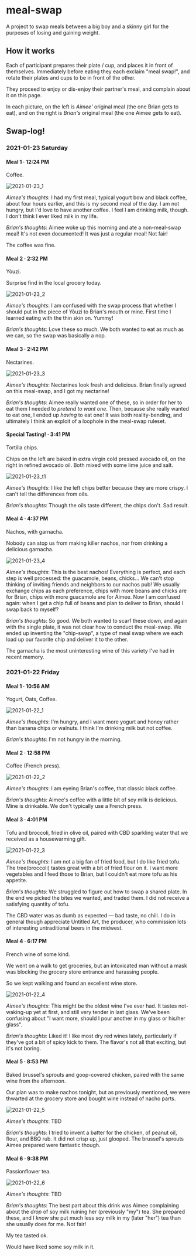 # meal-swap

A project to swap meals between a big boy and a skinny girl
for the purposes of losing and gaining weight.

## How it works

Each of participant prepares their plate / cup,
and places it in front of themselves.
Immediately before eating
they each exclaim "meal swap!",
and rotate their plates and cups to be in front
of the other.

They proceed to enjoy or dis-enjoy their partner's meal,
and complain about it on this page.

In each picture,
on the left is _Aimee'_ original meal
(the one Brian gets to eat),
and on the right is _Brian's_ original meal
(the one Aimee gets to eat).

## Swap-log!

<!-- template

#### Meal X · XX:XX PM

![2021-01-XX_1](images/2021-01-XX_X.jpg)

_Aimee's thoughts_:
TBD

_Brian's thoughts_:
TBD

-->

### 2021-01-23 Saturday


#### Meal 1 · 12:24 PM

Coffee.

![2021-01-23_1](images/2021-01-23_1.jpg)

_Aimee's thoughts_:
I had my first meal, typical yogurt bow and black coffee,
about four hours earlier, and this is my second meal of the day.
I am not hungry, but I'd love to have another coffee.
I feel I am drinking milk, though.
I don't think I ever liked milk in my life.

_Brian's thoughts_:
Aimee woke up this morning and ate a non-meal-swap meal!
It's not even documented!
It was just a regular meal!
Not fair!

The coffee was fine.


#### Meal 2 · 2:32 PM

Yòuzi.

Surprise find in the local grocery today.

![2021-01-23_2](images/2021-01-23_2.jpg)

_Aimee's thoughts_:
I am confused with the swap process that whether 
I should put in the piece of Yòuzi to Brian's mouth or mine. 
First time I learned eating with the thin skin on. Yummy!

_Brian's thoughts_:
Love these so much.
We both wanted to eat as much as we can,
so the swap was basically a nop.


#### Meal 3 · 2:42 PM

Nectarines.


![2021-01-23_3](images/2021-01-23_3.jpg)

_Aimee's thoughts_:
Nectarines look fresh and delicious.
Brian finally agreed on this meal-swap, and I got my nectarine! 

_Brian's thoughts_:
Aimee really wanted one of these,
so in order for her to eat them I needed to _pretend to want one_.
Then,
because she really wanted to eat one,
I ended up _having_ to eat one!
It was both reality-bending,
and ultimately I think an exploit of a loophole in the meal-swap ruleset.


#### Special Tasting! · 3:41 PM

Tortilla chips.

Chips on the left are baked in extra virgin cold pressed avocado oil,
on the right in refined avocado oil.
Both mixed with some lime juice and salt.

![2021-01-23_t1](images/2021-01-23_t1.jpg)

_Aimee's thoughts_:
I like the left chips better because they are more crispy.
I can't tell the differences from oils.

_Brian's thoughts_:
Though the oils taste different,
the chips don't.
Sad result.


#### Meal 4 · 4:37 PM

Nachos, with garnacha.

Nobody can stop us from making killer nachos,
nor from drinking a delicious garnacha.

![2021-01-23_4](images/2021-01-23_4.jpg)

_Aimee's thoughts_:
This is the best nachos! Everything is perfect, and
each step is well processed: the guacamole, beans, chicks...
We can't stop thinking of inviting friends and neighbors to
our nachos pub!
We usually exchange chips as each preference,
chips with more beans and chicks are for Brian,
chips with more guacamole are for Aimee.
Now I am confused again: when I get a chip full of
beans and plan to deliver to Brian, should I swap back to myself?

_Brian's thoughts_:
So good.
We both wanted to scarf these down,
and again with the single plate,
it was not clear how to conduct the meal-swap.
We ended up inventing the "chip-swap",
a type of meal swap where we each load up our favorite chip
and deliver it to the other.

The garnacha is the most uninteresting wine of this variety I've had in recent memory.


### 2021-01-22 Friday


#### Meal 1 · 10:56 AM

Yogurt, Oats, Coffee.

![2021-01-22_1](images/2021-01-22_1.jpg)

_Aimee's thoughts_: 
I'm hungry, and I want more yogurt and honey rather than banana chips or walnuts.
I think I'm drinking milk but not coffee.

_Brian's thoughts_:
I'm not hungry in the morning.


#### Meal 2 · 12:58 PM

Coffee (French press).

![2021-01-22_2](images/2021-01-22_2.jpg)

_Aimee's thoughts_:
I am eyeing Brian's coffee, that classic black coffee.

_Brian's thoughts_:
Aimee's coffee with a little bit of soy milk is delicious.
Mine is drinkable.
We don't typically use a French press.


#### Meal 3 · 4:01 PM

Tofu and broccoli,
fried in olive oil,
paired with CBD sparkling water that we received as a housewarming gift.

![2021-01-22_3](images/2021-01-22_3.jpg)

_Aimee's thoughts_:
I am not a big fan of fried food, but I do like fried tofu.
The tree(broccoli) tastes great with a bit of fried flour on it.
I want more vegetables and I feed those to Brian, but I couldn't eat more tofu as his appetite.

_Brian's thoughts_:
We struggled to figure out how to swap a shared plate.
In the end we picked the bites we wanted,
and traded them.
I did not receive a satisfying quantity of tofu.

The CBD water was as dumb as expected &mdash;
bad taste, no chill.
I do in general though appreciate Untitled Art,
the producer,
who commission lots of interesting untraditional beers in the midwest.


#### Meal 4 · 6:17 PM

French wine of some kind.

We went on a walk to get groceries,
but an intoxicated man without a mask was blocking
the grocery store entrance and harassing people.

So we kept walking and found an excellent wine store.

![2021-01-22_4](images/2021-01-22_4.jpg)

_Aimee's thoughts_:
This might be the oldest wine I've ever had. It tastes not-waking-up yet at first,
and still very tender in last glass. We've been confusing about
"I want more, should I pour another in my glass or his/her glass".

_Brian's thoughts_:
Liked it!
I like most dry red wines lately,
particularly if they've got a bit of spicy kick to them.
The flavor's not all that exciting,
but it's not boring.


#### Meal 5 · 8:53 PM

Baked brussel's sprouts and goop-covered chicken,
paired with the same wine from the afternoon.

Our plan was to make nachos tonight,
but as previously mentioned,
we were thwarted at the grocery store and bought wine instead of nacho parts.

![2021-01-22_5](images/2021-01-22_5.jpg)

_Aimee's thoughts_: TBD

_Brian's thoughts_:
I tried to invent a batter for the chicken,
of peanut oil, flour, and BBQ rub.
It did not crisp up, just glooped.
The brussel's sprouts Aimee prepared were fantastic though.


#### Meal 6 · 9:38 PM

Passionflower tea.

![2021-01-22_6](images/2021-01-22_6.jpg)

_Aimee's thoughts_:
TBD

_Brian's thoughts_:
The best part about this drink
was Aimee complaining about the _drop_ of soy milk ruining her (previously "my") tea.
She prepared these,
and I _know_ she put much less soy milk in my (later "her") tea than she usually does for me.
Not fair!

My tea tasted ok.

Would have liked some soy milk in it.
